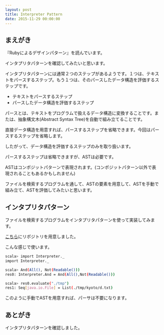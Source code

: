 ```yaml
---
layout: post
title: Interpreter Pattern
date: 2015-11-29 00:00:00
---
```


## まえがき

『Rubyによるデザインパターン』を読んでいます。

インタプリタパターンを確認してみたいと思います。

インタプリタパターンには通常２つのステップがあるようです。１つは、テキストをパースするステップ。もう１つは、そのパースしたデータ構造を評価するステップです。

- テキストをパースするステップ
- パースしたデータ構造を評価するステップ

パースとは、テキストをプログラムで扱えるデータ構造に変換することです。または、抽象構文木(Abstract Syntax Tree)を自動で組み立てることです。

直接データ構造を用意すれば、パースするステップを省略できます。今回はパースするステップを省略します。

したがって、データ構造を評価するステップのみを取り扱います。

パースするステップは省略できますが、ASTは必要です。

ASTはコンポジットパターンで表現されます。(コンポジットパターン以外で表現されることもあるかもしれません)

ファイルを検索するプログラムを通して、ASTの要素を用意して、ASTを手動で組み立て、ASTを評価してみたいと思います。

## インタプリタパターン

ファイルを検索するプログラムをインタプリタパターンを使って実装してみます。

[こちら](https://github.com/t-mochizuki/interpreter-for-file-search)にリポジトリを用意しました。

こんな感じで使います。

``` sh
scala> import Interpreter._
import Interpreter._

scala> And(All(), Not(Readable()))
res0: Interpreter.And = And(All(),Not(Readable()))

scala> res0.evaluate("./tmp")
res1: Seq[java.io.File] = List(./tmp/kyoto/d.txt)
```

このように手動でASTを用意すれば、パーサは不要になります。

## あとがき

インタプリタパターンを確認しました。
